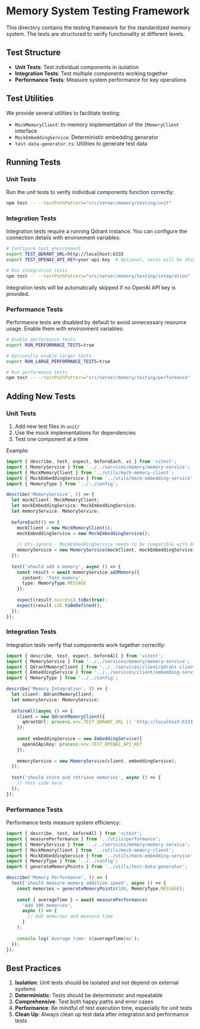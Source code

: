 # Memory System Testing Framework

This directory contains the testing framework for the standardized memory system. The tests are structured to verify functionality at different levels.

## Test Structure

- **Unit Tests**: Test individual components in isolation
- **Integration Tests**: Test multiple components working together
- **Performance Tests**: Measure system performance for key operations

## Test Utilities

We provide several utilities to facilitate testing:

- `MockMemoryClient`: In-memory implementation of the `IMemoryClient` interface
- `MockEmbeddingService`: Deterministic embedding generator
- `test-data-generator.ts`: Utilities to generate test data

## Running Tests

### Unit Tests

Run the unit tests to verify individual components function correctly:

```bash
npm test -- --testPathPattern="src/server/memory/testing/unit"
```

### Integration Tests

Integration tests require a running Qdrant instance. You can configure the connection details with environment variables:

```bash
# Configure test environment
export TEST_QDRANT_URL=http://localhost:6333
export TEST_OPENAI_API_KEY=your-api-key  # Optional, tests will be skipped if missing

# Run integration tests
npm test -- --testPathPattern="src/server/memory/testing/integration"
```

Integration tests will be automatically skipped if no OpenAI API key is provided.

### Performance Tests

Performance tests are disabled by default to avoid unnecessary resource usage. Enable them with environment variables:

```bash
# Enable performance tests
export RUN_PERFORMANCE_TESTS=true

# Optionally enable larger tests
export RUN_LARGE_PERFORMANCE_TESTS=true

# Run performance tests
npm test -- --testPathPattern="src/server/memory/testing/performance"
```

## Adding New Tests

### Unit Tests

1. Add new test files in `unit/`
2. Use the mock implementations for dependencies
3. Test one component at a time

Example:

```typescript
import { describe, test, expect, beforeEach, vi } from 'vitest';
import { MemoryService } from '../../services/memory/memory-service';
import { MockMemoryClient } from '../utils/mock-memory-client';
import { MockEmbeddingService } from '../utils/mock-embedding-service';
import { MemoryType } from '../../config';

describe('MemoryService', () => {
  let mockClient: MockMemoryClient;
  let mockEmbeddingService: MockEmbeddingService;
  let memoryService: MemoryService;
  
  beforeEach(() => {
    mockClient = new MockMemoryClient();
    mockEmbeddingService = new MockEmbeddingService();
    
    // @ts-ignore - MockEmbeddingService needs to be compatible with EmbeddingService
    memoryService = new MemoryService(mockClient, mockEmbeddingService);
  });
  
  test('should add a memory', async () => {
    const result = await memoryService.addMemory({
      content: 'Test memory',
      type: MemoryType.MESSAGE
    });
    
    expect(result.success).toBe(true);
    expect(result.id).toBeDefined();
  });
});
```

### Integration Tests

Integration tests verify that components work together correctly:

```typescript
import { describe, test, expect, beforeAll } from 'vitest';
import { MemoryService } from '../../services/memory/memory-service';
import { QdrantMemoryClient } from '../../services/client/qdrant-client';
import { EmbeddingService } from '../../services/client/embedding-service';
import { MemoryType } from '../../config';

describe('Memory Integration', () => {
  let client: QdrantMemoryClient;
  let memoryService: MemoryService;
  
  beforeAll(async () => {
    client = new QdrantMemoryClient({
      qdrantUrl: process.env.TEST_QDRANT_URL || 'http://localhost:6333'
    });
    
    const embeddingService = new EmbeddingService({
      openAIApiKey: process.env.TEST_OPENAI_API_KEY
    });
    
    memoryService = new MemoryService(client, embeddingService);
  });
  
  test('should store and retrieve memories', async () => {
    // Test code here
  });
});
```

### Performance Tests

Performance tests measure system efficiency:

```typescript
import { describe, test, beforeAll } from 'vitest';
import { measurePerformance } from '../utils/performance';
import { MemoryService } from '../../services/memory/memory-service';
import { MockMemoryClient } from '../utils/mock-memory-client';
import { MockEmbeddingService } from '../utils/mock-embedding-service';
import { MemoryType } from '../../config';
import { generateMemoryPoints } from '../utils/test-data-generator';

describe('Memory Performance', () => {
  test('should measure memory addition speed', async () => {
    const memories = generateMemoryPoints(100, MemoryType.MESSAGE);
    
    const { averageTime } = await measurePerformance(
      'Add 100 memories',
      async () => {
        // Add memories and measure time
      }
    );
    
    console.log(`Average time: ${averageTime}ms`);
  });
});
```

## Best Practices

1. **Isolation**: Unit tests should be isolated and not depend on external systems
2. **Deterministic**: Tests should be deterministic and repeatable
3. **Comprehensive**: Test both happy paths and error cases
4. **Performance**: Be mindful of test execution time, especially for unit tests
5. **Clean Up**: Always clean up test data after integration and performance tests 